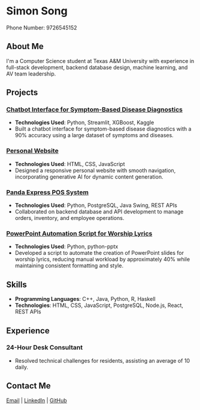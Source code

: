 # Simon Song  
Phone Number: 9726545152  

## About Me  
I'm a Computer Science student at Texas A&M University with experience in full-stack development, backend database design, machine learning, and AV team leadership.  

## Projects  
### [Chatbot Interface for Symptom-Based Disease Diagnostics](https://github.com/aptitudepi/TIDALHack)  
- **Technologies Used**: Python, Streamlit, XGBoost, Kaggle  
- Built a chatbot interface for symptom-based disease diagnostics with a 90% accuracy using a large dataset of symptoms and diseases.  

### [Personal Website](https://github.com/CSCE331-Fall2024/personal-website-sson5747)  
- **Technologies Used**: HTML, CSS, JavaScript  
- Designed a responsive personal website with smooth navigation, incorporating generative AI for dynamic content generation.  

### [Panda Express POS System](https://github.com/CSCE331-Fall2024/project-2-team-5G)  
- **Technologies Used**: Python, PostgreSQL, Java Swing, REST APIs  
- Collaborated on backend database and API development to manage orders, inventory, and employee operations.  

### [PowerPoint Automation Script for Worship Lyrics](https://github.com/simonsong03/AAIVpptx)  
- **Technologies Used**: Python, python-pptx  
- Developed a script to automate the creation of PowerPoint slides for worship lyrics, reducing manual workload by approximately 40% while maintaining consistent formatting and style.

## Skills  
- **Programming Languages**: C++, Java, Python, R, Haskell  
- **Technologies**: HTML, CSS, JavaScript, PostgreSQL, Node.js, React, REST APIs  

## Experience  
### 24-Hour Desk Consultant  
- Resolved technical challenges for residents, assisting an average of 10 daily.  

## Contact Me  
[Email](mailto:simonsong23@gmail.com) | [LinkedIn](https://www.linkedin.com/in/simon-song-141421289/) | [GitHub](https://github.com/simonsong03)  
